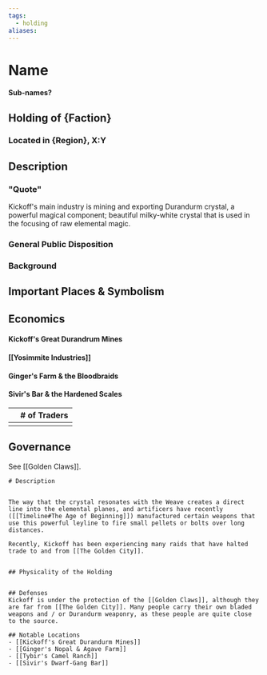 ```yaml
---
tags:
  - holding
aliases:
---
```

# Name
#### Sub-names?
## Holding of {Faction}
### Located in {Region}, X:Y
## Description
### "Quote"


Kickoff's main industry is mining and exporting Durandurm crystal, a powerful magical component; beautiful milky-white crystal that is used in the focusing of raw elemental magic. 

### General Public Disposition

### Background
## Important Places & Symbolism

## Economics
#### Kickoff's Great Durandrum Mines
#### [[Yosimmite Industries]]
#### Ginger's Farm & the Bloodbraids
#### Sivir's Bar & the Hardened Scales

|     | # of Traders |
| --- | ------------ |
|     |              |

## Governance
See [[Golden Claws]].

```
# Description


The way that the crystal resonates with the Weave creates a direct line into the elemental planes, and artificers have recently ([[Timeline#The Age of Beginning]]) manufactured certain weapons that use this powerful leyline to fire small pellets or bolts over long distances.

Recently, Kickoff has been experiencing many raids that have halted trade to and from [[The Golden City]]. 


## Physicality of the Holding


## Defenses
Kickoff is under the protection of the [[Golden Claws]], although they are far from [[The Golden City]]. Many people carry their own bladed weapons and / or Durandurm weaponry, as these people are quite close to the source.

## Notable Locations
- [[Kickoff's Great Durandurm Mines]]
- [[Ginger's Nopal & Agave Farm]]
- [[Tybir's Camel Ranch]]
- [[Sivir's Dwarf-Gang Bar]]


```